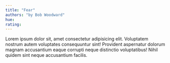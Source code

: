 ```yaml
---
title: "Fear"
authors: "by Bob Woodward"
hue: 
rating: 
---
```


Lorem ipsum dolor sit, amet consectetur adipisicing elit. Voluptatem nostrum autem voluptates consequuntur sint! Provident aspernatur dolorum magnam accusantium eaque corrupti neque distinctio voluptatibus! Nihil quidem sint neque accusantium facilis.